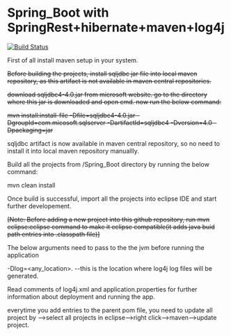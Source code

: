 # Spring_Boot with SpringRest+hibernate+maven+log4j

[![Build Status](https://travis-ci.org/tanmoy281/Spring_Boot.svg?branch=master)](https://travis-ci.org/tanmoy281/Spring_Boot)

First of all install maven setup in your system.

~~Before building the projects, install sqljdbc jar file into local maven repository, as this artifact is not available in maven central repositories.~~

~~download sqljdbc4-4.0.jar from microsoft website. go to the directory where this jar is downloaded and open cmd. now run the below command:~~


~~mvn install:install-file -Dfile=sqljdbc4-4.0.jar -DgroupId=com.micosoft.sqlserver -DartifactId=sqljdbc4 -Dversion=4.0 -Dpackaging=jar~~

sqljdbc artifact is now available in maven central repository, so no need to install it into local maven repository manuallly.

Build all the projects from /Spring_Boot directory by running the below command:

mvn clean install

Once build is successful, import all the projects into eclipse IDE and start further developement.

~~[Note: Before adding a new project into this github repository, run mvn eclipse:eclipse command to make it eclipse compatible(it adds java buid path entries into .classpath file)]~~

The below arguments need to pass to the the jvm before running the application


-Dlog=<any_location>.  --this is the location where log4j log files will be generated.


Read comments of log4j.xml and application.properties for further information about deployment and running the app.

everytime you add entries to the parent pom file, you need to update all project by -->select all projects in eclipse-->right click-->maven-->update project.
